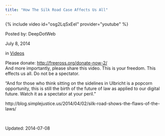 ```yaml
---
title: "How The Silk Road Case Affects Us All"
---
```



{% include video id="osg2LqSxEeI" provider="youtube" %}

Posted by: DeepDotWeb

<span>July 8, 2014</span>

<span>in <a href="https://g-i-r.github.io/deepdotweb/category/videos/" rel="category tag">Videos</a></span>

<p>Please donate: <a class="yt-uix-redirect-link" dir="ltr" title="http://freeross.org/donate-now-2/" href="http://freeross.org/donate-now-2/" target="_blank" rel="nofollow">http://freeross.org/donate-now-2/</a><br />
    And more importantly, please share this video. This is your freedom. This effects us all. Do not be a spectator.</p>
<p>&#8220;And for those who think sitting on the sidelines in Ulbricht is a popcorn opportunity, this is still the birth of the future of law as applied to our digital future. Watch it as a spectator at your peril.&#8221;</p>
<p>http://blog.simplejustice.us/2014/04/02/silk-road-shows-the-flaws-of-the-laws/</p>
<p>&nbsp;</p>


Updated: 2014-07-08
    
